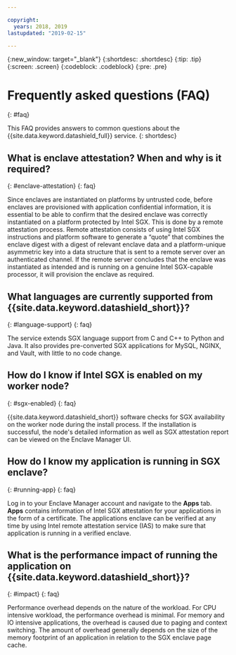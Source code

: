 ```yaml
---

copyright:
  years: 2018, 2019
lastupdated: "2019-02-15"

---
```


{:new_window: target="_blank"}
{:shortdesc: .shortdesc}
{:tip: .tip}
{:screen: .screen}
{:codeblock: .codeblock}
{:pre: .pre}

# Frequently asked questions (FAQ)
{: #faq}

This FAQ provides answers to common questions about the {{site.data.keyword.datashield_full}} service.
{: shortdesc}


## What is enclave attestation? When and why is it required?
{: #enclave-attestation}
{: faq}

Since enclaves are instantiated on platforms by untrusted code, before enclaves are provisioned with application confidential information, it is essential to be able to confirm that the desired enclave was correctly instantiated on a platform protected by Intel SGX. This is done by a remote attestation process. Remote attestation consists of using Intel SGX instructions and platform software to generate a “quote” that combines the enclave digest with a digest of relevant enclave data and a platform-unique asymmetric key into a data structure that is sent to a remote server over an authenticated channel. If the remote server concludes that the enclave was instantiated as intended and is running on a genuine Intel SGX-capable processor, it will provision the enclave as required.


##	What languages are currently supported from {{site.data.keyword.datashield_short}}?
{: #language-support}
{: faq}

The service extends SGX language support from C and C++ to Python and Java. It also provides pre-converted SGX applications for MySQL, NGINX, and Vault, with little to no code change.


##	How do I know if Intel SGX is enabled on my worker node?
{: #sgx-enabled}
{: faq}

{{site.data.keyword.datashield_short}} software checks for SGX availability on the worker node during the install process. If the installation is successful, the node's detailed information as well as SGX attestation report can be viewed on the Enclave Manager UI.


##	How do I know my application is running in SGX enclave?
{: #running-app}
{: faq}

Log in to your Enclave Manager account and navigate to the **Apps** tab. **Apps** contains information of Intel SGX attestation for your applications in the form of a certificate. The applications enclave can be verified at any time by using Intel remote attestation service (IAS) to make sure that application is running in a verified enclave.



## What is the performance impact of running the application on {{site.data.keyword.datashield_short}}?
{: #impact}
{: faq}

Performance overhead depends on the nature of the workload. For CPU intensive workload, the performance overhead is minimal. For memory and IO intensive applications, the overhead is caused due to paging and context switching. The amount of overhead generally depends on the size of the memory footprint of an application in relation to the SGX enclave page cache.
